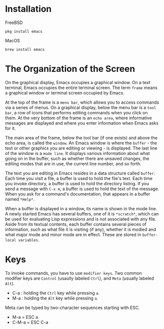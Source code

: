 # Installation

FreeBSD

`pkg install emacs`

MacOS

`brew install emacs`

# The Organization of the Screen

On the graphical display, Emacs occupies a graphical window. On a text terminal, Emacs occupies the entire terminal screen. The term `frame` means a graphical window or terminal screen occupied by Emacs.

At the top of the frame is a `menu bar`, which allows you to access commands via a series of menus. On a graphical display, below the menu bar is a `tool bar`, a row of icons that performs editing commands when you click on them.
At the very bottom of the frame is an `echo area`, where informative messages are displayed and where you enter information when Emacs asks for it.

The main area of the frame, below the tool bar (if one exists) and above the echo area, is called the `window`. An Emacs window is where the `buffer` - the text or other graphics you are editing or viewing - is displayed.
The last line of the window is a `mode line`. It displays various information about what going on in the buffer, such as whether there are unsaved changes, the editing modes that are in use, the current line number, and so forth.

The text you are editing in Emacs resides in a data structure called `buffer`. Each time you visit a file, a buffer is used to hold the file's text. Each time you invoke directory, a buffer is used to hold the directory listing.
If you send a message with `C-x m`, a buffer is used to hold the text of the message. When you ask for a command's documentation, that appears in a buffer named `*Help*`.

When a buffer is displayed in a window, its name is shown in the mode line. A newly started Emacs has several buffers, one of it is `*scratch*`, which can be used for evaluating Lisp expressions and is not associated with any file.
Aside from its textual contents, each buffer contains several pieces of information, such as what file it is visiting (if any), whether it is modied and what major mode and minor mode are in effect. These are stored in `buffer-local variables`.

# Keys

To invoke commands, you have to use `modifier keys`. Two common modifier keys are `Control` (usaully labeled `Ctrl`), and `Meta` (usually labeled `Alt`).

* C-a : holding the `Ctrl` key while pressing `a`.
* M-a : holding the `Alt` key while pressing `a`.

Meta can be typed by two-character sequences starting with ESC.

* M-a = ESC a
* C-M-a = ESC C-a

